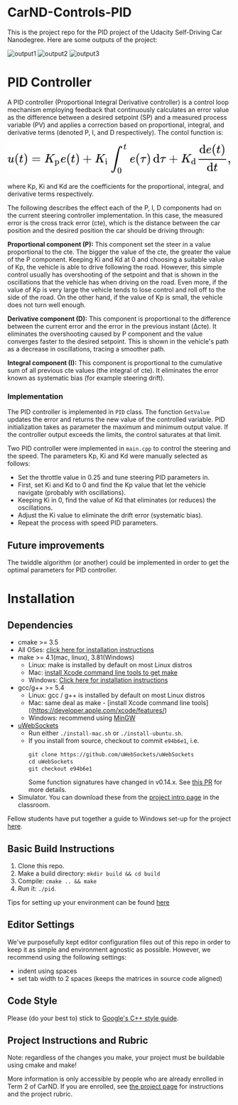 # CarND-Controls-PID

This is the project repo for the PID project of the Udacity Self-Driving Car Nanodegree. Here are some outputs of the project:

![output1](./output/output1.gif)
![output2](./output/output2.gif)
![output3](./output/output3.gif)


# PID Controller

A PID controller (Proportional Integral Derivative controller) is a control loop mechanism employing feedback that continuously calculates an error value as the difference between a desired setpoint (SP) and a measured process variable (PV) and applies a correction based on proportional, integral, and derivative terms (denoted P, I, and D respectively). The contol function is:

![PID](./images/pid.svg)

where Kp, Ki and Kd are the coefficients for the proportional, integral, and derivative terms respectively.

The following describes the effect each of the P, I, D components had on the current steering controller implementation. In this case, the measured error is the cross track error (cte), which is the distance between the car position and the desired position the car should be driving through:

**Proportional component (P):** 
This component set the steer in a value proportional to the cte. The bigger the value of the cte, the greater the value of the P component. Keeping Ki and Kd at 0 and choosing a suitable value of Kp, the vehicle is able to drive following the road. However, this simple control usually has overshooting of the setpoint and that is shown in the oscillations that the vehicle has when driving on the road. Even more, if the value of Kp is very large the vehicle tends to lose control and roll off to the side of the road. On the other hand, if the value of Kp is small, the vehicle does not turn well enough. 

**Derivative component (D):**
This component is proportional to the difference between the current error and the error in the previous instant (Δcte). It eliminates the overshooting caused by P component and the value converges faster to the desired setpoint. This is shown in the vehicle's path as a decrease in oscillations, tracing a smoother path.

**Integral component (I):** 
This component is proportional to the cumulative sum of all previous cte values (the integral of cte). It eliminates the error known as systematic bias (for example steering drift).

### Implementation

The PID controller is implemented in `PID` class. The function `GetValue` updates the error and returns the new value of the controlled variable. PID initialization takes as parameter the maximum and minimum output value. If the controller output exceeds the limits, the control saturates at that limit.

Two PID controller were implemented in `main.cpp` to control the steering and the speed. The parameters Kp, Ki and Kd were manually selected as follows:
- Set the throttle value in 0.25 and tune steering PID parameters in.
- First, set Ki and Kd to 0 and find the Kp value that let the vehicle navigate (probably with oscillations).
- Keeping Ki in 0, find the value of Kd that eliminates (or reduces) the oscillations.
- Adjust the Ki value to eliminate the drift error (systematic bias).
- Repeat the process with speed PID parameters.


## Future improvements

The twiddle algorithm (or another) could be implemented in order to get the optimal parameters for PID controller. 

# Installation

## Dependencies

* cmake >= 3.5
 * All OSes: [click here for installation instructions](https://cmake.org/install/)
* make >= 4.1(mac, linux), 3.81(Windows)
  * Linux: make is installed by default on most Linux distros
  * Mac: [install Xcode command line tools to get make](https://developer.apple.com/xcode/features/)
  * Windows: [Click here for installation instructions](http://gnuwin32.sourceforge.net/packages/make.htm)
* gcc/g++ >= 5.4
  * Linux: gcc / g++ is installed by default on most Linux distros
  * Mac: same deal as make - [install Xcode command line tools]((https://developer.apple.com/xcode/features/)
  * Windows: recommend using [MinGW](http://www.mingw.org/)
* [uWebSockets](https://github.com/uWebSockets/uWebSockets)
  * Run either `./install-mac.sh` or `./install-ubuntu.sh`.
  * If you install from source, checkout to commit `e94b6e1`, i.e.
    ```
    git clone https://github.com/uWebSockets/uWebSockets 
    cd uWebSockets
    git checkout e94b6e1
    ```
    Some function signatures have changed in v0.14.x. See [this PR](https://github.com/udacity/CarND-MPC-Project/pull/3) for more details.
* Simulator. You can download these from the [project intro page](https://github.com/udacity/self-driving-car-sim/releases) in the classroom.

Fellow students have put together a guide to Windows set-up for the project [here](https://s3-us-west-1.amazonaws.com/udacity-selfdrivingcar/files/Kidnapped_Vehicle_Windows_Setup.pdf).

## Basic Build Instructions

1. Clone this repo.
2. Make a build directory: `mkdir build && cd build`
3. Compile: `cmake .. && make`
4. Run it: `./pid`. 

Tips for setting up your environment can be found [here](https://classroom.udacity.com/nanodegrees/nd013/parts/40f38239-66b6-46ec-ae68-03afd8a601c8/modules/0949fca6-b379-42af-a919-ee50aa304e6a/lessons/f758c44c-5e40-4e01-93b5-1a82aa4e044f/concepts/23d376c7-0195-4276-bdf0-e02f1f3c665d)

## Editor Settings

We've purposefully kept editor configuration files out of this repo in order to
keep it as simple and environment agnostic as possible. However, we recommend
using the following settings:

* indent using spaces
* set tab width to 2 spaces (keeps the matrices in source code aligned)

## Code Style

Please (do your best to) stick to [Google's C++ style guide](https://google.github.io/styleguide/cppguide.html).

## Project Instructions and Rubric

Note: regardless of the changes you make, your project must be buildable using
cmake and make!

More information is only accessible by people who are already enrolled in Term 2
of CarND. If you are enrolled, see [the project page](https://classroom.udacity.com/nanodegrees/nd013/parts/40f38239-66b6-46ec-ae68-03afd8a601c8/modules/f1820894-8322-4bb3-81aa-b26b3c6dcbaf/lessons/e8235395-22dd-4b87-88e0-d108c5e5bbf4/concepts/6a4d8d42-6a04-4aa6-b284-1697c0fd6562)
for instructions and the project rubric.
